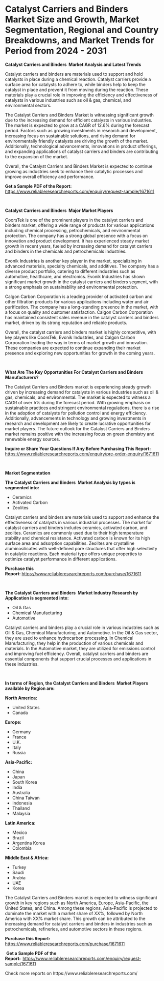 <p><h1>Catalyst Carriers and Binders  Market Size and Growth, Market Segmentation, Regional and Country Breakdowns, and Market Trends for Period from 2024 -  2031</h1></p><p><strong>Catalyst Carriers and Binders  Market Analysis and Latest Trends</strong></p>
<p><p>Catalyst carriers and binders are materials used to support and hold catalysts in place during a chemical reaction. Catalyst carriers provide a surface area for catalysts to adhere to, while binders help to keep the catalyst in place and prevent it from moving during the reaction. These materials play a crucial role in improving the efficiency and effectiveness of catalysts in various industries such as oil & gas, chemical, and environmental sectors.</p><p>The Catalyst Carriers and Binders Market is witnessing significant growth due to the increasing demand for efficient catalysts in various industries. The market is expected to grow at a CAGR of 12.6% during the forecast period. Factors such as growing investments in research and development, increasing focus on sustainable solutions, and rising demand for environmentally friendly catalysts are driving the growth of the market. Additionally, technological advancements, innovations in product offerings, and expanding applications of catalyst carriers and binders are contributing to the expansion of the market.</p><p>Overall, the Catalyst Carriers and Binders Market is expected to continue growing as industries seek to enhance their catalytic processes and improve overall efficiency and performance.</p></p>
<p><strong>Get a Sample PDF of the Report:&nbsp;</strong> <a href="https://www.reliableresearchreports.com/enquiry/request-sample/1671611">https://www.reliableresearchreports.com/enquiry/request-sample/1671611</a></p>
<p>&nbsp;</p>
<p><strong>Catalyst Carriers and Binders  Major Market Players</strong></p>
<p><p>CoorsTek is one of the prominent players in the catalyst carriers and binders market, offering a wide range of products for various applications including chemical processing, petrochemicals, and environmental protection. The company has a strong global presence with a focus on innovation and product development. It has experienced steady market growth in recent years, fueled by increasing demand for catalyst carriers and binders in the chemicals and petrochemicals industries.</p><p>Evonik Industries is another key player in the market, specializing in advanced materials, specialty chemicals, and additives. The company has a diverse product portfolio, catering to different industries such as automotive, healthcare, and electronics. Evonik Industries has shown significant market growth in the catalyst carriers and binders segment, with a strong emphasis on sustainability and environmental protection.</p><p>Calgon Carbon Corporation is a leading provider of activated carbon and other filtration products for various applications including water and air purification. The company has a long-standing presence in the market, with a focus on quality and customer satisfaction. Calgon Carbon Corporation has maintained consistent sales revenue in the catalyst carriers and binders market, driven by its strong reputation and reliable products.</p><p>Overall, the catalyst carriers and binders market is highly competitive, with key players like CoorsTek, Evonik Industries, and Calgon Carbon Corporation leading the way in terms of market growth and innovation. These companies are expected to continue expanding their market presence and exploring new opportunities for growth in the coming years.</p></p>
<p>&nbsp;</p>
<p><strong>What Are The Key Opportunities For Catalyst Carriers and Binders  Manufacturers?</strong></p>
<p><p>The Catalyst Carriers and Binders market is experiencing steady growth driven by increasing demand for catalysts in various industries such as oil & gas, chemicals, and environmental. The market is expected to witness a CAGR of over 5% during the forecast period. With growing emphasis on sustainable practices and stringent environmental regulations, there is a rise in the adoption of catalysts for pollution control and energy efficiency. Additionally, advancements in technology and growing investments in research and development are likely to create lucrative opportunities for market players. The future outlook for the Catalyst Carriers and Binders market remains positive with the increasing focus on green chemistry and renewable energy sources.</p></p>
<p><strong>Inquire or Share Your Questions If Any Before Purchasing This Report:</strong> <a href="https://www.reliableresearchreports.com/enquiry/pre-order-enquiry/1671611">https://www.reliableresearchreports.com/enquiry/pre-order-enquiry/1671611</a></p>
<p>&nbsp;</p>
<p><strong>Market Segmentation</strong></p>
<p><strong>The Catalyst Carriers and Binders  Market Analysis by types is segmented into:</strong></p>
<p><ul><li>Ceramics</li><li>Activated Carbon</li><li>Zeolites</li></ul></p>
<p><p>Catalyst carriers and binders are materials used to support and enhance the effectiveness of catalysts in various industrial processes. The market for catalyst carriers and binders includes ceramics, activated carbon, and zeolites. Ceramics are commonly used due to their high temperature stability and chemical resistance. Activated carbon is known for its high surface area and adsorption capabilities. Zeolites are crystalline aluminosilicates with well-defined pore structures that offer high selectivity in catalytic reactions. Each material type offers unique properties to optimize catalyst performance in different applications.</p></p>
<p><strong>Purchase this Report:&nbsp;</strong><a href="https://www.reliableresearchreports.com/purchase/1671611">https://www.reliableresearchreports.com/purchase/1671611</a></p>
<p>&nbsp;</p>
<p><strong>The Catalyst Carriers and Binders  Market Industry Research by Application is segmented into:</strong></p>
<p><ul><li>Oil & Gas</li><li>Chemical Manufacturing</li><li>Automotive</li></ul></p>
<p><p>Catalyst carriers and binders play a crucial role in various industries such as Oil & Gas, Chemical Manufacturing, and Automotive. In the Oil & Gas sector, they are used to enhance hydrocarbon processing. In Chemical Manufacturing, they help in the production of various chemicals and materials. In the Automotive market, they are utilized for emissions control and improving fuel efficiency. Overall, catalyst carriers and binders are essential components that support crucial processes and applications in these industries.</p></p>
<p>&nbsp;</p>
<p><strong>In terms of Region, the Catalyst Carriers and Binders  Market Players available by Region are:</strong></p>
<p>
    <p> <strong> North America: </strong>
        <ul>
            <li>United States</li>
            <li>Canada</li>
        </ul>
        </p> 
    <p> <strong> Europe: </strong>
        <ul>
            <li>Germany</li>
            <li>France</li>
            <li>U.K.</li>
            <li>Italy</li>
            <li>Russia</li>
        </ul>
        </p> 
    <p> <strong> Asia-Pacific: </strong>
        <ul>
            <li>China</li>
            <li>Japan</li>
            <li>South Korea</li>
            <li>India</li>
            <li>Australia</li>
            <li>China Taiwan</li>
            <li>Indonesia</li>
            <li>Thailand</li>
            <li>Malaysia</li>
        </ul>
        </p> 
    <p> <strong> Latin America: </strong>
        <ul>
            <li>Mexico</li>
            <li>Brazil</li>
            <li>Argentina Korea</li>
            <li>Colombia</li>
        </ul>
        </p> 
    <p> <strong> Middle East & Africa: </strong>
        <ul>
            <li>Turkey</li>
            <li>Saudi</li>
            <li>Arabia</li>
            <li>UAE</li>
            <li>Korea</li>
        </ul>
    </p>
    </p>
<p><p>The Catalyst Carriers and Binders market is expected to witness significant growth in key regions such as North America, Europe, Asia-Pacific, the United States, and China. Among these regions, Asia-Pacific is projected to dominate the market with a market share of XX%, followed by North America with XX% market share. This growth can be attributed to the increasing demand for catalyst carriers and binders in industries such as petrochemicals, refineries, and automotive sectors in these regions.</p></p>
<p><strong>Purchase this Report: </strong><a href="https://www.reliableresearchreports.com/purchase/1671611">https://www.reliableresearchreports.com/purchase/1671611</a></p>
<p>&nbsp;<strong>Get a Sample PDF of the Report:&nbsp;&nbsp;</strong><a href="https://www.reliableresearchreports.com/enquiry/request-sample/1671611">https://www.reliableresearchreports.com/enquiry/request-sample/1671611</a></p>
<p><strong></strong></p>
<p>Check more reports on https://www.reliableresearchreports.com/</p>